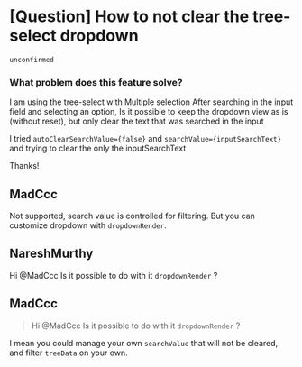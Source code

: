 # [Question] How to not clear the tree-select dropdown

`unconfirmed`

### What problem does this feature solve?

I am using the tree-select with Multiple selection
After searching in the input field and selecting an option, Is it possible to keep the dropdown view as is (without reset), but only clear the text that was searched in the input

I tried `autoClearSearchValue={false}` and `searchValue={inputSearchText}` and trying to clear the only the inputSearchText

Thanks!

<!-- generated by ant-design-issue-helper. DO NOT REMOVE -->

## MadCcc

Not supported, search value is controlled for filtering.
But you can customize dropdown with `dropdownRender`.

## NareshMurthy

Hi @MadCcc
Is it possible to do with it `dropdownRender` ?

## MadCcc

> Hi @MadCcc Is it possible to do with it `dropdownRender` ?

I mean you could manage your own `searchValue` that will not be cleared, and filter `treeData` on your own.
